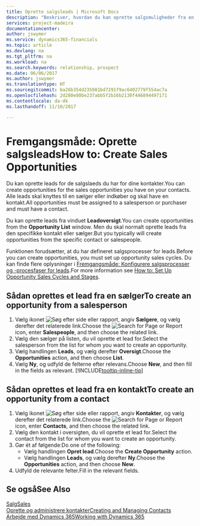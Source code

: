 ```yaml
---
title: Oprette salgsleads | Microsoft Docs
description: "Beskriver, hvordan du kan oprette salgsmuligheder fra en sælger eller kontakt i Dynamics 365 Business edition."
services: project-madeira
documentationcenter: 
author: jswymer
ms.service: dynamics365-financials
ms.topic: article
ms.devlang: na
ms.tgt_pltfrm: na
ms.workload: na
ms.search.keywords: relationship, prospect
ms.date: 06/06/2017
ms.author: jswymer
ms.translationtype: HT
ms.sourcegitcommit: ba26b354d235981bd7291f9ac6402779f554ac7a
ms.openlocfilehash: 2d280e80be237abb5f2b16b2130f446894497171
ms.contentlocale: da-dk
ms.lasthandoff: 11/10/2017

---
```

# <a name="how-to-create-sales-opportunities"></a><span data-ttu-id="36495-103">Fremgangsmåde: Oprette salgsleads</span><span class="sxs-lookup"><span data-stu-id="36495-103">How to: Create Sales Opportunities</span></span>
<span data-ttu-id="36495-104">Du kan oprette leads for de salgslaeds du har for dine kontakter.</span><span class="sxs-lookup"><span data-stu-id="36495-104">You can create opportunities for the sales opportunities you have on your contacts.</span></span> <span data-ttu-id="36495-105">Alle leads skal knyttes til en sælger eller indkøber og skal have en kontakt.</span><span class="sxs-lookup"><span data-stu-id="36495-105">All opportunities must be assigned to a salesperson or purchaser and must have a contact.</span></span>

<span data-ttu-id="36495-106">Du kan oprette leads fra vinduet **Leadoversigt**.</span><span class="sxs-lookup"><span data-stu-id="36495-106">You can create opportunities from the **Opportunity List** window.</span></span> <span data-ttu-id="36495-107">Men du skal normalt oprette leads fra den specifikke kontakt eller sælger.</span><span class="sxs-lookup"><span data-stu-id="36495-107">But you typically will create opportunities from the specific contact or salespeople.</span></span>

<span data-ttu-id="36495-108">Funktionen forudsætter, at du har defineret salgsprocesser for leads.</span><span class="sxs-lookup"><span data-stu-id="36495-108">Before you can create opportunities, you must set up opportunity sales cycles.</span></span> <span data-ttu-id="36495-109">Du kan finde flere oplysninger i [Fremgangsmåde: Konfigurere salgsprocesser og -procesfaser for leads](marketing-how-setup-opportunity-sales-cycles-stages.md).</span><span class="sxs-lookup"><span data-stu-id="36495-109">For more information see [How to: Set Up Opportunity Sales Cycles and Stages](marketing-how-setup-opportunity-sales-cycles-stages.md).</span></span>

## <a name="to-create-an-opportunity-from-a-salesperson"></a><span data-ttu-id="36495-110">Sådan oprettes et lead fra en sælger</span><span class="sxs-lookup"><span data-stu-id="36495-110">To create an opportunity from a salesperson</span></span>
1. <span data-ttu-id="36495-111">Vælg ikonet ![Søg efter side eller rapport](media/ui-search/search_small.png "Ikonet Søg efter side eller rapport"), angiv **Sælgere**, og vælg derefter det relaterede link.</span><span class="sxs-lookup"><span data-stu-id="36495-111">Choose the ![Search for Page or Report](media/ui-search/search_small.png "Search for Page or Report icon") icon, enter **Salespeople**, and then choose the related link.</span></span>
2. <span data-ttu-id="36495-112">Vælg den sælger på listen, du vil oprette et lead for.</span><span class="sxs-lookup"><span data-stu-id="36495-112">Select the salesperson from the list for whom you want to create an opportunity.</span></span>
3. <span data-ttu-id="36495-113">Vælg handlingen **Leads**, og vælg derefter **Oversigt**.</span><span class="sxs-lookup"><span data-stu-id="36495-113">Choose the **Opportunities** action, and then choose **List**.</span></span>
4. <span data-ttu-id="36495-114">Vælg **Ny**, og udfyld de felterne efter relevans.</span><span class="sxs-lookup"><span data-stu-id="36495-114">Choose **New**, and then fill in the fields as relevant.</span></span> [!INCLUDE[tooltip-inline-tip](includes/tooltip-inline-tip_md.md)]  



## <a name="to-create-an-opportunity-from-a-contact"></a><span data-ttu-id="36495-115">Sådan oprettes et lead fra en kontakt</span><span class="sxs-lookup"><span data-stu-id="36495-115">To create an opportunity from a contact</span></span>
1. <span data-ttu-id="36495-116">Vælg ikonet ![Søg efter side eller rapport](media/ui-search/search_small.png "Ikonet Søg efter side eller rapport"), angiv **Kontakter**, og vælg derefter det relaterede link.</span><span class="sxs-lookup"><span data-stu-id="36495-116">Choose the ![Search for Page or Report](media/ui-search/search_small.png "Search for Page or Report icon") icon, enter **Contacts**, and then choose the related link.</span></span>
2. <span data-ttu-id="36495-117">Vælg den kontakt i oversigten, du vil oprette et lead for.</span><span class="sxs-lookup"><span data-stu-id="36495-117">Select the contact from the list for whom you want to create an opportunity.</span></span>
3. <span data-ttu-id="36495-118">Gør ét af følgende:</span><span class="sxs-lookup"><span data-stu-id="36495-118">Do one of the following:</span></span>
   * <span data-ttu-id="36495-119">Vælg handlingen **Opret lead**.</span><span class="sxs-lookup"><span data-stu-id="36495-119">Choose the **Create Opportunity** action.</span></span>
   * <span data-ttu-id="36495-120">Vælg handlingen **Leads**, og vælg derefter **Ny**.</span><span class="sxs-lookup"><span data-stu-id="36495-120">Choose the  **Opportunities** action, and then choose **New**.</span></span>
4. <span data-ttu-id="36495-121">Udfyld de relevante felter.</span><span class="sxs-lookup"><span data-stu-id="36495-121">Fill in the relevant fields.</span></span>

## <a name="see-also"></a><span data-ttu-id="36495-122">Se også</span><span class="sxs-lookup"><span data-stu-id="36495-122">See Also</span></span>
[<span data-ttu-id="36495-123">Salg</span><span class="sxs-lookup"><span data-stu-id="36495-123">Sales</span></span>](sales-manage-sales.md)  
[<span data-ttu-id="36495-124">Oprette og administrere kontakter</span><span class="sxs-lookup"><span data-stu-id="36495-124">Creating and Managing Contacts</span></span>](marketing-contacts.md)  
[<span data-ttu-id="36495-125">Arbejde med Dynamics 365</span><span class="sxs-lookup"><span data-stu-id="36495-125">Working with Dynamics 365</span></span>](ui-work-product.md)


